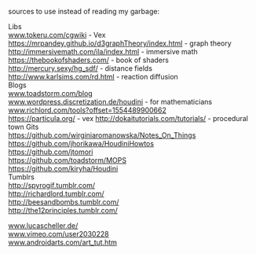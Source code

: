 sources to use instead of reading my garbage:      
  
Libs  
www.tokeru.com/cgwiki  - Vex  
https://mrpandey.github.io/d3graphTheory/index.html - graph theory    
http://immersivemath.com/ila/index.html  - immersive math     
https://thebookofshaders.com/  - book of shaders   
http://mercury.sexy/hg_sdf/ - distance fields  
http://www.karlsims.com/rd.html - reaction diffusion  
Blogs   
www.toadstorm.com/blog    
www.wordpress.discretization.de/houdini - for mathematicians  
www.richlord.com/tools?offset=1554489900662    
https://particula.org/ - vex
http://dokaitutorials.com/tutorials/ - procedural town
Gits  
https://github.com/wirginiaromanowska/Notes_On_Things     
https://github.com/jhorikawa/HoudiniHowtos    
https://github.com/jtomori  
https://github.com/toadstorm/MOPS     
https://github.com/kiryha/Houdini   
Tumblrs  
http://spyrogif.tumblr.com/    
http://richardlord.tumblr.com/   
http://beesandbombs.tumblr.com/   
http://the12principles.tumblr.com/   

www.lucascheller.de/    
www.vimeo.com/user2030228   
www.androidarts.com/art_tut.htm   




